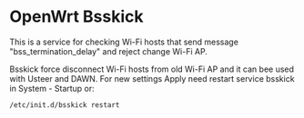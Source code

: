 # OpenWrt Bsskick

This is a service for checking Wi-Fi hosts that send message "bss_termination_delay" and reject change Wi-Fi AP.

Bsskick force disconnect Wi-Fi hosts from old Wi-Fi AP and it can bee used with Usteer and DAWN.
For new settings Apply need restart service bsskick in System - Startup or:
```
/etc/init.d/bsskick restart
```
